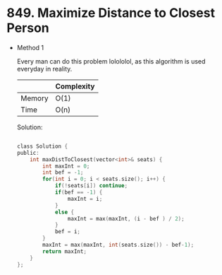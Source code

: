 # 849. Maximize Distance to Closest Person
- Method 1

    Every man can do this problem lolololol, as this algorithm is used everyday in reality.

    | |   Complexity  |
    | ----------- | ----------- | 
    |  Memory     | O(1) | 
    |      Time       |  O(n) | 


    Solution:

    ``` h

    class Solution {
    public:
        int maxDistToClosest(vector<int>& seats) {
            int maxInt = 0;
            int bef = -1;
            for(int i = 0; i < seats.size(); i++) {
                if(!seats[i]) continue;
                if(bef == -1) {
                    maxInt = i;
                }
                else {
                    maxInt = max(maxInt, (i - bef ) / 2);
                }
                bef = i;
            }
            maxInt = max(maxInt, int(seats.size()) - bef-1);
            return maxInt;
        }
    };

    ```

<!-- - Method 2

    This is another method.

    | |   Complexity  |
    | ----------- | ----------- | 
    |  Memory     | O(n) | 
    |      Time       |  O(n) | 


    Solution:

    ``` h



    ```

- Additional Knowledge:
       
    Here are some additional knowledge.



<br> -->